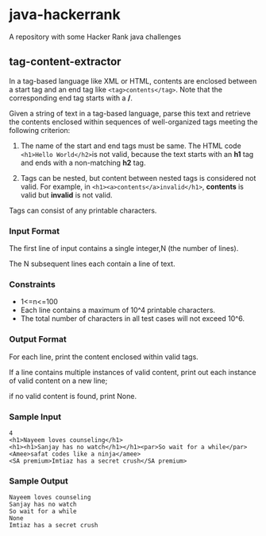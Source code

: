 # java-hackerrank
A repository with some Hacker Rank java challenges

## tag-content-extractor

In a tag-based language like XML or HTML, contents are enclosed between a start tag and an end tag like `<tag>contents</tag>`. Note that the corresponding end tag starts with a **/**.

Given a string of text in a tag-based language, parse this text and retrieve the contents enclosed within sequences of well-organized tags meeting the following criterion:

1. The name of the start and end tags must be same. The HTML code `<h1>Hello World</h2>`is not valid, because the text starts with an **h1** tag and ends with a non-matching **h2** tag.

2. Tags can be nested, but content between nested tags is considered not valid. For example, in `<h1><a>contents</a>invalid</h1>`, **contents** is valid but **invalid** is not valid.

Tags can consist of any printable characters.

### Input Format

The first line of input contains a single integer,N (the number of lines).

The N subsequent lines each contain a line of text.

### Constraints
* 1<=n<=100
* Each line contains a maximum of 10^4 printable characters.
* The total number of characters in all test cases will not exceed 10^6.
### Output Format

For each line, print the content enclosed within valid tags.

If a line contains multiple instances of valid content, print out each instance of valid content on a new line;

if no valid content is found, print None.

### Sample Input

```
4
<h1>Nayeem loves counseling</h1>
<h1><h1>Sanjay has no watch</h1></h1><par>So wait for a while</par>
<Amee>safat codes like a ninja</amee>
<SA premium>Imtiaz has a secret crush</SA premium>
```

### Sample Output

```
Nayeem loves counseling
Sanjay has no watch
So wait for a while
None
Imtiaz has a secret crush
```







